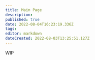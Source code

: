 ```yaml
---
title: Main Page
description: 
published: true
date: 2022-08-04T16:23:19.336Z
tags: 
editor: markdown
dateCreated: 2022-08-03T13:25:51.127Z
---
```


WIP